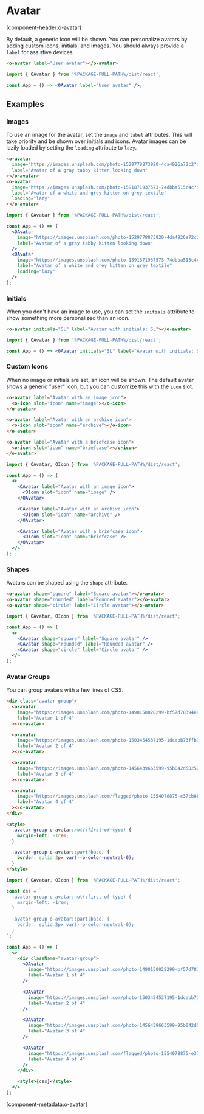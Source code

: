 # Avatar

[component-header:o-avatar]

By default, a generic icon will be shown. You can personalize avatars by adding custom icons, initials, and images. You should always provide a `label` for assistive devices.

```html preview
<o-avatar label="User avatar"></o-avatar>
```

```jsx react
import { OAvatar } from '%PACKAGE-FULL-PATH%/dist/react';

const App = () => <OAvatar label="User avatar" />;
```

## Examples

### Images

To use an image for the avatar, set the `image` and `label` attributes. This will take priority and be shown over initials and icons.
Avatar images can be lazily loaded by setting the `loading` attribute to `lazy`.

```html preview
<o-avatar
  image="https://images.unsplash.com/photo-1529778873920-4da4926a72c2?ixlib=rb-1.2.1&auto=format&fit=crop&w=300&q=80"
  label="Avatar of a gray tabby kitten looking down"
></o-avatar>
<o-avatar
  image="https://images.unsplash.com/photo-1591871937573-74dbba515c4c?ixlib=rb-1.2.1&auto=format&fit=crop&w=300&q=80"
  label="Avatar of a white and grey kitten on grey textile"
  loading="lazy"
></o-avatar>
```

```jsx react
import { OAvatar } from '%PACKAGE-FULL-PATH%/dist/react';

const App = () => (
  <OAvatar
    image="https://images.unsplash.com/photo-1529778873920-4da4926a72c2?ixlib=rb-1.2.1&auto=format&fit=crop&w=300&q=80"
    label="Avatar of a gray tabby kitten looking down"
  />
  <OAvatar
    image="https://images.unsplash.com/photo-1591871937573-74dbba515c4c?ixlib=rb-1.2.1&auto=format&fit=crop&w=300&q=80"
    label="Avatar of a white and grey kitten on grey textile"
    loading="lazy"
  />
);
```

### Initials

When you don't have an image to use, you can set the `initials` attribute to show something more personalized than an icon.

```html preview
<o-avatar initials="SL" label="Avatar with initials: SL"></o-avatar>
```

```jsx react
import { OAvatar } from '%PACKAGE-FULL-PATH%/dist/react';

const App = () => <OAvatar initials="SL" label="Avatar with initials: SL" />;
```

### Custom Icons

When no image or initials are set, an icon will be shown. The default avatar shows a generic "user" icon, but you can customize this with the `icon` slot.

```html preview
<o-avatar label="Avatar with an image icon">
  <o-icon slot="icon" name="image"></o-icon>
</o-avatar>

<o-avatar label="Avatar with an archive icon">
  <o-icon slot="icon" name="archive"></o-icon>
</o-avatar>

<o-avatar label="Avatar with a briefcase icon">
  <o-icon slot="icon" name="briefcase"></o-icon>
</o-avatar>
```

```jsx react
import { OAvatar, OIcon } from '%PACKAGE-FULL-PATH%/dist/react';

const App = () => (
  <>
    <OAvatar label="Avatar with an image icon">
      <OIcon slot="icon" name="image" />
    </OAvatar>

    <OAvatar label="Avatar with an archive icon">
      <OIcon slot="icon" name="archive" />
    </OAvatar>

    <OAvatar label="Avatar with a briefcase icon">
      <OIcon slot="icon" name="briefcase" />
    </OAvatar>
  </>
);
```

### Shapes

Avatars can be shaped using the `shape` attribute.

```html preview
<o-avatar shape="square" label="Square avatar"></o-avatar>
<o-avatar shape="rounded" label="Rounded avatar"></o-avatar>
<o-avatar shape="circle" label="Circle avatar"></o-avatar>
```

```jsx react
import { OAvatar, OIcon } from '%PACKAGE-FULL-PATH%/dist/react';

const App = () => (
  <>
    <OAvatar shape="square" label="Square avatar" />
    <OAvatar shape="rounded" label="Rounded avatar" />
    <OAvatar shape="circle" label="Circle avatar" />
  </>
);
```

### Avatar Groups

You can group avatars with a few lines of CSS.

```html preview
<div class="avatar-group">
  <o-avatar
    image="https://images.unsplash.com/photo-1490150028299-bf57d78394e0?ixid=MXwxMjA3fDB8MHxwaG90by1wYWdlfHx8fGVufDB8fHw%3D&ixlib=rb-1.2.1&auto=format&fit=crop&w=256&h=256&q=80&crop=right"
    label="Avatar 1 of 4"
  ></o-avatar>

  <o-avatar
    image="https://images.unsplash.com/photo-1503454537195-1dcabb73ffb9?ixid=MXwxMjA3fDB8MHxwaG90by1wYWdlfHx8fGVufDB8fHw%3D&ixlib=rb-1.2.1&auto=format&fit=crop&w=256&h=256&crop=left&q=80"
    label="Avatar 2 of 4"
  ></o-avatar>

  <o-avatar
    image="https://images.unsplash.com/photo-1456439663599-95b042d50252?ixid=MXwxMjA3fDB8MHxwaG90by1wYWdlfHx8fGVufDB8fHw%3D&ixlib=rb-1.2.1&auto=format&fit=crop&w=256&h=256&crop=left&q=80"
    label="Avatar 3 of 4"
  ></o-avatar>

  <o-avatar
    image="https://images.unsplash.com/flagged/photo-1554078875-e37cb8b0e27d?ixid=MXwxMjA3fDB8MHxwaG90by1wYWdlfHx8fGVufDB8fHw%3D&ixlib=rb-1.2.1&auto=format&fit=crop&w=256&h=256&crop=top&q=80"
    label="Avatar 4 of 4"
  ></o-avatar>
</div>

<style>
  .avatar-group o-avatar:not(:first-of-type) {
    margin-left: -1rem;
  }

  .avatar-group o-avatar::part(base) {
    border: solid 2px var(--o-color-neutral-0);
  }
</style>
```

```jsx react
import { OAvatar, OIcon } from '%PACKAGE-FULL-PATH%/dist/react';

const css = `
  .avatar-group o-avatar:not(:first-of-type) {
    margin-left: -1rem;
  }

  .avatar-group o-avatar::part(base) {
    border: solid 2px var(--o-color-neutral-0);
  }
`;

const App = () => (
  <>
    <div className="avatar-group">
      <OAvatar
        image="https://images.unsplash.com/photo-1490150028299-bf57d78394e0?ixid=MXwxMjA3fDB8MHxwaG90by1wYWdlfHx8fGVufDB8fHw%3D&ixlib=rb-1.2.1&auto=format&fit=crop&w=256&h=256&q=80&crop=right"
        label="Avatar 1 of 4"
      />

      <OAvatar
        image="https://images.unsplash.com/photo-1503454537195-1dcabb73ffb9?ixid=MXwxMjA3fDB8MHxwaG90by1wYWdlfHx8fGVufDB8fHw%3D&ixlib=rb-1.2.1&auto=format&fit=crop&w=256&h=256&crop=left&q=80"
        label="Avatar 2 of 4"
      />

      <OAvatar
        image="https://images.unsplash.com/photo-1456439663599-95b042d50252?ixid=MXwxMjA3fDB8MHxwaG90by1wYWdlfHx8fGVufDB8fHw%3D&ixlib=rb-1.2.1&auto=format&fit=crop&w=256&h=256&crop=left&q=80"
        label="Avatar 3 of 4"
      />

      <OAvatar
        image="https://images.unsplash.com/flagged/photo-1554078875-e37cb8b0e27d?ixid=MXwxMjA3fDB8MHxwaG90by1wYWdlfHx8fGVufDB8fHw%3D&ixlib=rb-1.2.1&auto=format&fit=crop&w=256&h=256&crop=top&q=80"
        label="Avatar 4 of 4"
      />
    </div>

    <style>{css}</style>
  </>
);
```

[component-metadata:o-avatar]
